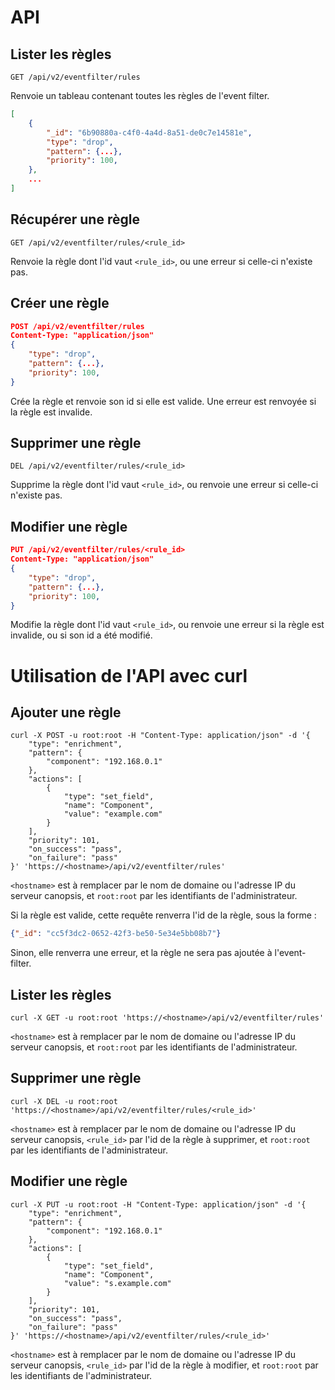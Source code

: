 # API

## Lister les règles

```
GET /api/v2/eventfilter/rules
```

Renvoie un tableau contenant toutes les règles de l'event filter.

```json
[
    {
        "_id": "6b90880a-c4f0-4a4d-8a51-de0c7e14581e",
        "type": "drop",
        "pattern": {...},
        "priority": 100,
    },
    ...
]
```

## Récupérer une règle

```
GET /api/v2/eventfilter/rules/<rule_id>
```

Renvoie la règle dont l'id vaut `<rule_id>`, ou une erreur si celle-ci
n'existe pas.

## Créer une règle

```json
POST /api/v2/eventfilter/rules
Content-Type: "application/json"
{
    "type": "drop",
    "pattern": {...},
    "priority": 100,
}
```

Crée la règle et renvoie son id si elle est valide. Une erreur est renvoyée
si la règle est invalide.

## Supprimer une règle

```
DEL /api/v2/eventfilter/rules/<rule_id>
```

Supprime la règle dont l'id vaut `<rule_id>`, ou renvoie une erreur si
celle-ci n'existe pas.

## Modifier une règle

```json
PUT /api/v2/eventfilter/rules/<rule_id>
Content-Type: "application/json"
{
    "type": "drop",
    "pattern": {...},
    "priority": 100,
}
```

Modifie la règle dont l'id vaut `<rule_id>`, ou renvoie une erreur si la
règle est invalide, ou si son id a été modifié.


# Utilisation de l'API avec curl

## Ajouter une règle

```shell
curl -X POST -u root:root -H "Content-Type: application/json" -d '{
    "type": "enrichment",
    "pattern": {
        "component": "192.168.0.1"
    },
    "actions": [
        {
            "type": "set_field",
            "name": "Component",
            "value": "example.com"
        }
    ],
    "priority": 101,
    "on_success": "pass",
    "on_failure": "pass"
}' 'https://<hostname>/api/v2/eventfilter/rules'
```

`<hostname>` est à remplacer par le nom de domaine ou l'adresse IP du serveur
canopsis, et `root:root` par les identifiants de l'administrateur.

Si la règle est valide, cette requête renverra l'id de la règle, sous la forme :
```json
{"_id": "cc5f3dc2-0652-42f3-be50-5e34e5bb08b7"}
```

Sinon, elle renverra une erreur, et la règle ne sera pas ajoutée à l'event-filter.

## Lister les règles

```shell
curl -X GET -u root:root 'https://<hostname>/api/v2/eventfilter/rules'
```

`<hostname>` est à remplacer par le nom de domaine ou l'adresse IP du serveur
canopsis, et `root:root` par les identifiants de l'administrateur.

## Supprimer une règle

```shell
curl -X DEL -u root:root 'https://<hostname>/api/v2/eventfilter/rules/<rule_id>'
```

`<hostname>` est à remplacer par le nom de domaine ou l'adresse IP du serveur
canopsis, `<rule_id>` par l'id de la règle à supprimer, et `root:root` par les
identifiants de l'administrateur.

## Modifier une règle

```shell
curl -X PUT -u root:root -H "Content-Type: application/json" -d '{
    "type": "enrichment",
    "pattern": {
        "component": "192.168.0.1"
    },
    "actions": [
        {
            "type": "set_field",
            "name": "Component",
            "value": "s.example.com"
        }
    ],
    "priority": 101,
    "on_success": "pass",
    "on_failure": "pass"
}' 'https://<hostname>/api/v2/eventfilter/rules/<rule_id>'
```

`<hostname>` est à remplacer par le nom de domaine ou l'adresse IP du serveur
canopsis, `<rule_id>` par l'id de la règle à modifier, et `root:root` par les
identifiants de l'administrateur.
